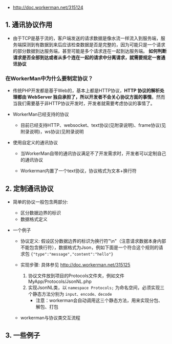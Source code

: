 * http://doc.workerman.net/315124

## 1. 通讯协议作用
* 由于TCP是基于流的，客户端发送的请求数据是像水流一样流入到服务端，服务端探测到有数据到来后应该检查数据是否是完整的，因为可能只是一个请求的部分数据到达服务端，甚至可能是多个请求连在一起到达服务端。 **如何判断请求是否全部到达或者从多个连在一起的请求中分离请求，就需要规定一套通讯协议**

### 在WorkerMan中为什么要制定协议？
* 传统PHP开发都是基于Web的，基本上都是HTTP协议，**HTTP 协议的解析处理都由 WebServer 独自承担了，所以开发者不会关心协议方面的事情**。然而当我们需要基于非HTTP协议开发时，开发者就需要考虑协议的事情了。

* WorkerMan已经支持的协议
    * 目前已经支持HTTP、websocket、text协议(见附录说明)、frame协议(见附录说明)，ws协议(见附录说明

* 使用自定义的通讯协议
    * 当WorkerMan自带的通讯协议满足不了开发需求时，开发者可以定制自己的通讯协议

    * Workerman内置了一个text协议，协议格式为文本+换行符


## 2. 定制通讯协议
* 简单的协议一般包含两部分:
    * 区分数据边界的标识
    * 数据格式定义

* 一个例子
    * 协议定义: 假设区分数据边界的标识为换行符"\n"（注意请求数据本身内部不能包含换行符），数据格式为Json，例如下面是一个符合这个规则的请求包 `{"type":"message","content":"hello"}`

    * 实现步骤: 具体参见 http://doc.workerman.net/315125
        1. 协议文件放到项目的Protocols文件夹，例如文件 MyApp/Protocols/JsonNL.php
        2. 实现JsonNL类，以 `namespace Protocols;` 为命名空间，必须实现三个静态方法分别为 `input、encode、decode` 
            * 注意：workerman会自动调用这三个静态方法，用来实现分包、解包、打包

    * workerman与协议类交互流程




## 3. 一些例子
